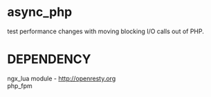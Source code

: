 async_php
====
test performance changes with moving blocking I/O calls out of PHP.

DEPENDENCY
====
ngx_lua module - http://openresty.org	
php_fpm
